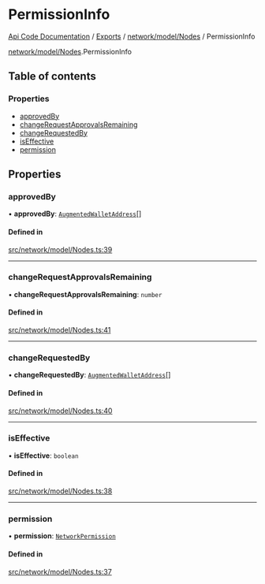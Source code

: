 # PermissionInfo
 
[Api Code Documentation](../README.md) / [Exports](../modules.md) / [network/model/Nodes](../modules/network_model_Nodes.md) / PermissionInfo

[network/model/Nodes](../modules/network_model_Nodes.md).PermissionInfo

## Table of contents

### Properties

- [approvedBy](network_model_Nodes.PermissionInfo.md#approvedby)
- [changeRequestApprovalsRemaining](network_model_Nodes.PermissionInfo.md#changerequestapprovalsremaining)
- [changeRequestedBy](network_model_Nodes.PermissionInfo.md#changerequestedby)
- [isEffective](network_model_Nodes.PermissionInfo.md#iseffective)
- [permission](network_model_Nodes.PermissionInfo.md#permission)

## Properties

### approvedBy

• **approvedBy**: [`AugmentedWalletAddress`](network_model_Nodes.AugmentedWalletAddress.md)[]

#### Defined in

[src/network/model/Nodes.ts:39](https://github.com/openkfw/TruBudget/blob/086d599/api/src/network/model/Nodes.ts#L39)

___

### changeRequestApprovalsRemaining

• **changeRequestApprovalsRemaining**: `number`

#### Defined in

[src/network/model/Nodes.ts:41](https://github.com/openkfw/TruBudget/blob/086d599/api/src/network/model/Nodes.ts#L41)

___

### changeRequestedBy

• **changeRequestedBy**: [`AugmentedWalletAddress`](network_model_Nodes.AugmentedWalletAddress.md)[]

#### Defined in

[src/network/model/Nodes.ts:40](https://github.com/openkfw/TruBudget/blob/086d599/api/src/network/model/Nodes.ts#L40)

___

### isEffective

• **isEffective**: `boolean`

#### Defined in

[src/network/model/Nodes.ts:38](https://github.com/openkfw/TruBudget/blob/086d599/api/src/network/model/Nodes.ts#L38)

___

### permission

• **permission**: [`NetworkPermission`](../modules/network_model_Nodes.md#networkpermission)

#### Defined in

[src/network/model/Nodes.ts:37](https://github.com/openkfw/TruBudget/blob/086d599/api/src/network/model/Nodes.ts#L37)
